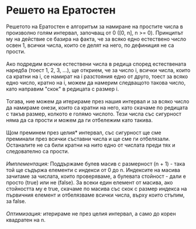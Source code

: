 <h1> Решето на Ератостен </h1>
Решетото на Ератостен е алгоритъм за намиране на простите числа в произволно голям интервал, започващ от 0 ([0, n], n >= 0). Принципът му на действие се базира на факта, че за 
всяко едно естествено число освен 1, всички числа, които се делят на него, по дефиниция не са прости. <br />
<br /> Ако подредим всички естествени числа в редица според естествената наредба (тоест 1, 2, 3, ...), ще открием, че за число i, всички числа, които са кратни на i, се намират
на i разстояния едно от друго, тоест за всяко едно число, кратно на i, можем да намерим следващото такова число, като направим "скок" в редицата с размер i. <br />
<br /> Тогава, ние можем да итерираме през нашия интервал и за всяко число да намираме онези, които са кратни на него, като скачаме по редицата с такъв размер, колкото е 
голямо числото. Тези числа със сигурност няма да са прости и можем да ги отбележим като такива.  <br />
<br /> Щом преминем през целия* интервал, със сигурност ще сме преминали през всички съставни числа и ще сме ги отбелязали. Останалите не са били кратни на нито едно от числата
преди тях и следователно са прости. </br> 
<br /> <em> Имплементация: </em> Поддържаме булев масив с размерност (n + 1) - така той ще съдържа елементи с индекси от 0 до n. Индексите на масива зачитаме за числата, 
които проверяваме, а булевата стойност - дали е просто (true) или не (false). За всеки един елемент от масива, ако стойността му е true, скачаме по масива със скок с размер
индекса на първичния елемент и отбелязваме всички числа, върху които стъпим, за false. <br />
<br /> <em> Оптимизация: </em> итерираме не през целия интервал, а само до корен квадратен на n.


